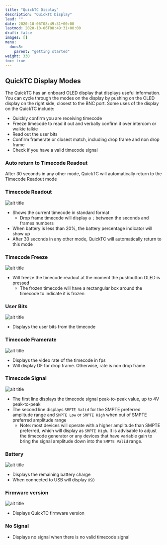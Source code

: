 ```yaml
---
title: "QuickTC Display"
description: "QuickTC Display"
lead: ""
date: 2020-10-06T08:49:31+00:00
lastmod: 2020-10-06T08:49:31+00:00
draft: false
images: []
menu:
  docs3:
    parent: "getting started"
weight: 330
toc: true
---
```


## QuickTC Display Modes

The QuickTC has an onboard OLED display that displays useful information. You can cycle through the modes on the display by pushing on the OLED display on the right side, closest to the BNC port. Some uses of the display on the QuickTC include:

- Quickly confirm you are receiving timecode
- Freeze timecode to read it out and verbally confirm it over intercom or walkie talkie
- Read out the user bits
- Confirm framerate or closest match, including drop frame and non drop frame
- Check if you have a valid timecode signal

### Auto return to Timecode Readout

After 30 seconds in any other mode, QuickTC will automatically return to the Timecode Readout mode

### Timecode Readout

<img src="/images/qtc/qtcpg1.jpg" title="QuickTC Display page 1" alt="alt title"/>

- Shows the current timecode in standard format
  - Drop frame timecode will display a `;` between the seconds and frames numbers
- When battery is less than 20%, the battery percentage indicator will show up
- After 30 seconds in any other mode, QuickTC will automatically return to this mode

### Timecode Freeze

<img src="/images/qtc/qtcpg2.jpg" title="QuickTC Display page 2" alt="alt title"/>

- Will freeze the timecode readout at the moment the pushbutton OLED is pressed
  - The frozen timecode will have a rectangular box around the timecode to indicate it is frozen

### User Bits

<img src="/images/qtc/qtcpg3.jpg" title="QuickTC Display page 3" alt="alt title"/>

- Displays the user bits from the timecode

### Timecode Framerate

<img src="/images/qtc/qtcpg4.jpg" title="QuickTC Display page 4" alt="alt title"/>

- Displays the video rate of the timecode in fps
- Will display DF for drop frame. Otherwise, rate is non drop frame.

### Timecode Signal

<img src="/images/qtc/qtcpg5.jpg" title="QuickTC Display page 5" alt="alt title"/>

- The first line displays the timecode signal peak-to-peak value, up to 4V peak-to-peak
- The second line displays `SMPTE Valid` for the SMPTE preferred amplitude range and `SMPTE Low` or `SMPTE High` when out of SMPTE preferred amplitude range
  - Note: most devices will operate with a higher amplitude than SMPTE preferred, which will display as `SMPTE High`. It is advisable to adjust the timecode generator or any devices that have variable gain to bring the signal amplitude down into the `SMPTE Valid` range.

### Battery

<img src="/images/qtc/qtcpg6.jpg" title="QuickTC Display page 6" alt="alt title"/>

- Displays the remaining battery charge
- When connected to USB will display `USB`

### Firmware version

<img src="/images/qtc/qtcpg7.jpg" title="QuickTC Display page 7" alt="alt title"/>

- Displays QuickTC firmware version

### No Signal

- Displays no signal when there is no valid timecode signal
